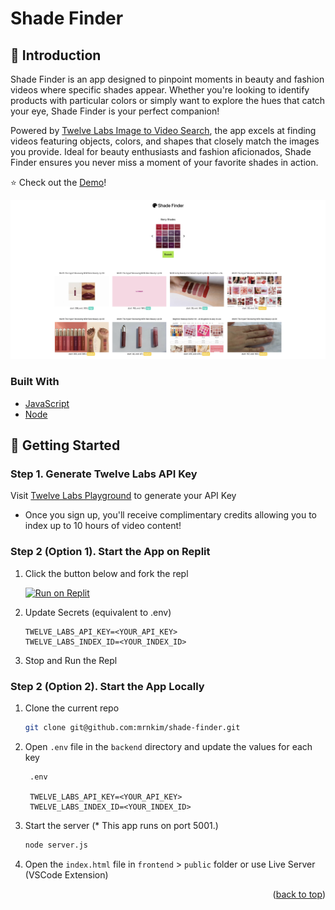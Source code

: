 <a id="readme-top"></a>

# Shade Finder

## 👋 Introduction

Shade Finder is an app designed to pinpoint moments in beauty and fashion videos where specific shades appear. Whether you're looking to identify products with particular colors or simply want to explore the hues that catch your eye, Shade Finder is your perfect companion!

Powered by [Twelve Labs Image to Video Search](https://docs.twelvelabs.io/docs/image-queries), the app excels at finding videos featuring objects, colors, and shapes that closely match the images you provide. Ideal for beauty enthusiasts and fashion aficionados, Shade Finder ensures you never miss a moment of your favorite shades in action.

⭐️ Check out the [Demo](https://shade-finder-vercel-client.vercel.app/)!

<div align="center">
  <a href="https://shade-finder-vercel-client.vercel.app/">
    <img src="App.png" alt="shadefinder_frontpage" />
  </a>
</div>

### Built With

- [JavaScript](https://developer.mozilla.org/en-US/docs/Web/JavaScript)
- [Node](https://nodejs.org/en)

## 🔑 Getting Started

### Step 1. Generate Twelve Labs API Key

Visit [Twelve Labs Playground](https://playground.twelvelabs.io/) to generate your API Key

- Once you sign up, you'll receive complimentary credits allowing you to index up to 10 hours of video content!

### Step 2 (Option 1). Start the App on Replit

1. Click the button below and fork the repl

   [![Run on Replit](https://replit.com/badge/github/mrnkim/shade-finder)](https://replit.com/new/github/mrnkim/shade-finder)

2. Update Secrets (equivalent to .env)

   ```
   TWELVE_LABS_API_KEY=<YOUR_API_KEY>
   TWELVE_LABS_INDEX_ID=<YOUR_INDEX_ID>
   ```

3. Stop and Run the Repl

### Step 2 (Option 2). Start the App Locally

1. Clone the current repo

   ```sh
   git clone git@github.com:mrnkim/shade-finder.git
   ```

2. Open `.env` file in the `backend` directory and update the values for each key

   ```
    .env

    TWELVE_LABS_API_KEY=<YOUR_API_KEY>
    TWELVE_LABS_INDEX_ID=<YOUR_INDEX_ID>
   ```

3. Start the server (\* This app runs on port 5001.)

   ```sh
   node server.js
   ```

4. Open the `index.html` file in `frontend` > `public` folder or use Live Server (VSCode Extension)

<p align="right">(<a href="#readme-top">back to top</a>)</p>
